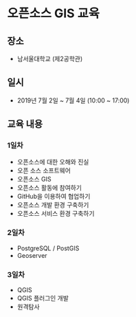 ﻿# 오픈소스 GIS 교육

## 장소
* 남서울대학교 (제2공학관)
  
## 일시
* 2019년 7월 2일 ~ 7월 4일 (10:00 ~ 17:00)

## 교육 내용
### 1일차
* 오픈소스에 대한 오해와 진실
* 오픈 소스 소프트웨어
* 오픈소스 GIS
* 오픈소스 활동에 참여하기
* GitHub을 이용하여 협업하기
* 오픈소스 개발 환경 구축하기
* 오픈소스 서비스 환경 구축하기

### 2일차
* PostgreSQL / PostGIS
* Geoserver

### 3일차
* QGIS
* QGIS 플러그인 개발 
* 원격탐사